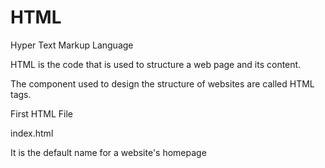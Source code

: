 <h1>HTML</h1>

Hyper Text Markup Language

HTML is the code that is used to
structure a web page and its content.

The component used to design the
structure of websites are called HTML tags.

First HTML File

index.html

It is the default name for a website's homepage


